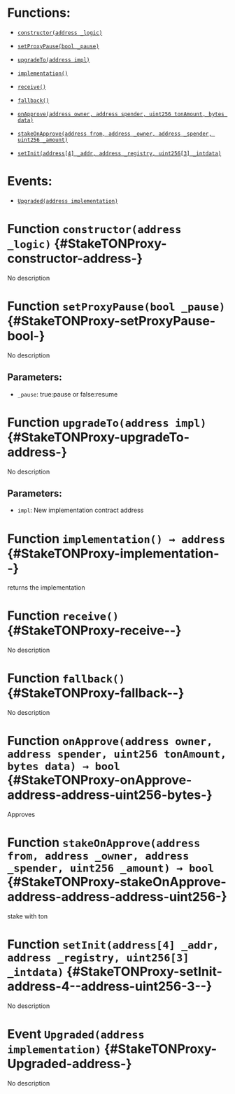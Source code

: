 # Functions:

- [`constructor(address _logic)`](#StakeTONProxy-constructor-address-)

- [`setProxyPause(bool _pause)`](#StakeTONProxy-setProxyPause-bool-)

- [`upgradeTo(address impl)`](#StakeTONProxy-upgradeTo-address-)

- [`implementation()`](#StakeTONProxy-implementation--)

- [`receive()`](#StakeTONProxy-receive--)

- [`fallback()`](#StakeTONProxy-fallback--)

- [`onApprove(address owner, address spender, uint256 tonAmount, bytes data)`](#StakeTONProxy-onApprove-address-address-uint256-bytes-)

- [`stakeOnApprove(address from, address _owner, address _spender, uint256 _amount)`](#StakeTONProxy-stakeOnApprove-address-address-address-uint256-)

- [`setInit(address[4] _addr, address _registry, uint256[3] _intdata)`](#StakeTONProxy-setInit-address-4--address-uint256-3--)

# Events:

- [`Upgraded(address implementation)`](#StakeTONProxy-Upgraded-address-)

# Function `constructor(address _logic)` {#StakeTONProxy-constructor-address-}

No description

# Function `setProxyPause(bool _pause)` {#StakeTONProxy-setProxyPause-bool-}

No description

## Parameters:

- `_pause`: true:pause or false:resume

# Function `upgradeTo(address impl)` {#StakeTONProxy-upgradeTo-address-}

No description

## Parameters:

- `impl`: New implementation contract address

# Function `implementation() → address` {#StakeTONProxy-implementation--}

returns the implementation

# Function `receive()` {#StakeTONProxy-receive--}

No description

# Function `fallback()` {#StakeTONProxy-fallback--}

No description

# Function `onApprove(address owner, address spender, uint256 tonAmount, bytes data) → bool` {#StakeTONProxy-onApprove-address-address-uint256-bytes-}

Approves

# Function `stakeOnApprove(address from, address _owner, address _spender, uint256 _amount) → bool` {#StakeTONProxy-stakeOnApprove-address-address-address-uint256-}

stake with ton

# Function `setInit(address[4] _addr, address _registry, uint256[3] _intdata)` {#StakeTONProxy-setInit-address-4--address-uint256-3--}

No description

# Event `Upgraded(address implementation)` {#StakeTONProxy-Upgraded-address-}

No description
